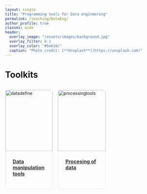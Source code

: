 ```yaml
---
layout: single
title: "Programming tools for Data engineering"
permalink: /teaching/DataEng/
author_profile: true
classes: wide
header:
  overlay_image: "/assets/images/background.jpg"
  overlay_filter: 0.3
  overlay_color: "#5e616c"
  caption: "Photo credit: [**Unsplash**](https://unsplash.com)"
---
```


<div class="container">
  <div class="header">
    <h1>Toolkits</h1>
    <p> </p>
  </div>
  <div class="projects-grid">
    <div class="project-card">
      <a href="/teaching/DataEngCourse/Data">
        <img src="{{ '/assets//DataEngCourseimages/Data1.jpg' | relative_url }}" 
             alt="datadefine" 
             class="project-image">
        <div class="project-content">
          <h3 class="project-title">Data manipulation tools</h3>
        </div>
      </a>
    </div>
    <div class="project-card">
      <a href="/teaching/DataEngCourse/processingtools">
        <img src="{{ '/assets//DataEngCourseimages/processingtools.jpg' | relative_url }}" 
             alt="processingtools" 
             class="project-image">
        <div class="project-content">
          <h3 class="project-title">Procesing of data</h3>
        </div>
      </a>
    </div>
     
    
  </div><!--end grid-->

  <div class="footer">
    
  </div>
</div>

<style>

.projects-grid {
  display: grid;
  grid-template-columns: repeat(5, 1fr);
  gap: 1rem; /* فاصله بین کارت‌ها */
  margin-top: 2rem;
}

.project-card {
  border: 1px solid #eaeaea;
  border-radius: 8px;
  overflow: hidden;
  transition: transform 0.3s ease, box-shadow 0.3s ease;
}

.project-card:hover {
  transform: translateY(-5px);
  box-shadow: 0 10px 20px rgba(0,0,0,0.1);
}

.project-image {
  width: 100%;
  height: 200px;
  object-fit: cover;
}

.project-content {
  padding: 1.5rem;
}

.project-title {
  margin-top: 0;
  color: #333;
}

/* برای تبلت‌ها */
@media (max-width: 1024px) {
  .projects-grid {
    grid-template-columns: repeat(3, 1fr);
  }
}

/* برای موبایل‌ها */
@media (max-width: 768px) {
  .projects-grid {
    grid-template-columns: repeat(2, 1fr);
  }
}

/* برای موبایل‌های کوچک */
@media (max-width: 480px) {
  .projects-grid {
    grid-template-columns: 1fr;
  }
}

</style>

